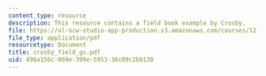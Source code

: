 ```yaml
---
content_type: resource
description: This resource contains a field book example by Crosby.
file: https://ol-ocw-studio-app-production.s3.amazonaws.com/courses/12-114-field-geology-i-fall-2005/496a156c069e399e595336c09c2bb130_crosby_field_gs.pdf
file_type: application/pdf
resourcetype: Document
title: crosby_field_gs.pdf
uid: 496a156c-069e-399e-5953-36c09c2bb130
---
```

